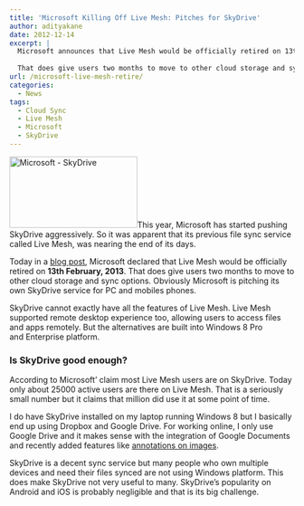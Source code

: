 ```yaml
---
title: 'Microsoft Killing Off Live Mesh: Pitches for SkyDrive'
author: adityakane
date: 2012-12-14
excerpt: |
  Microsoft announces that Live Mesh would be officially retired on 13th February, 2013. 
  
  That does give users two months to move to other cloud storage and sync options. It has also suggested users to migrate to SkyDrive.
url: /microsoft-live-mesh-retire/
categories:
  - News
tags:
  - Cloud Sync
  - Live Mesh
  - Microsoft
  - SkyDrive
---
```

[<img class=" wp-image-69233 alignright" alt="Microsoft - SkyDrive" src="http://cdn.devilsworkshop.org/files/2012/12/Microsoft-SkyDrive.png" width="226" height="126" />][1]This year, Microsoft has started pushing SkyDrive aggressively. So it was apparent that its previous file sync service called Live Mesh, was nearing the end of its days.

Today in a <a href="http://blogs.windows.com/skydrive/b/skydrive/archive/2012/12/13/update-on-windows-live-mesh.aspx" onclick="_gaq.push(['_trackEvent', 'outbound-article', 'http://blogs.windows.com/skydrive/b/skydrive/archive/2012/12/13/update-on-windows-live-mesh.aspx', 'blog post']);" >blog post</a>, Microsoft declared that Live Mesh would be officially retired on **13th February, 2013**. That does give users two months to move to other cloud storage and sync options. Obviously Microsoft is pitching its own SkyDrive service for PC and mobiles phones.

SkyDrive cannot exactly have all the features of Live Mesh. Live Mesh supported remote desktop experience too, allowing users to access files and apps remotely. But the alternatives are built into Windows 8 Pro and Enterprise platform.

### Is SkyDrive good enough?

According to Microsoft&#8217; claim most Live Mesh users are on SkyDrive. Today only about 25000 active users are there on Live Mesh. That is a seriously small number but it claims that million did use it at some point of time.

I do have SkyDrive installed on my laptop running Windows 8 but I basically end up using Dropbox and Google Drive. For working online, I only use Google Drive and it makes sense with the integration of Google Documents and recently added features like [annotations on images][2].

SkyDrive is a decent sync service but many people who own multiple devices and need their files synced are not using Windows platform. This does make SkyDrive not very useful to many. SkyDrive&#8217;s popularity on Android and iOS is probably negligible and that is its big challenge.

 [1]: http://cdn.devilsworkshop.org/files/2012/12/Microsoft-SkyDrive.png
 [2]: http://devilsworkshop.org/news/google-drive-introduces-save-image-drive-extension-adding-comments-images/69169/ "Google Drive allows users to comment / annotations on shared images"
